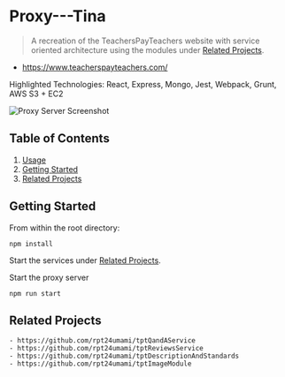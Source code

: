 # Proxy---Tina

> A recreation of the TeachersPayTeachers website with service oriented architecture using the modules under [Related Projects](#Related).

- https://www.teacherspayteachers.com/

Highlighted Technologies: React, Express, Mongo, Jest, Webpack, Grunt, AWS S3 + EC2

![Proxy Server Screenshot](./proxyScreenshot.gif)

## Table of Contents

1. [Usage](#Usage)
2. [Getting Started](#Getting)
3. [Related Projects](#Related)

## Getting Started

From within the root directory:

```
npm install
```

Start the services under [Related Projects](#Related).

Start the proxy server

```
npm run start
```

## Related Projects

    - https://github.com/rpt24umami/tptQandAService
    - https://github.com/rpt24umami/tptReviewsService
    - https://github.com/rpt24umami/tptDescriptionAndStandards
    - https://github.com/rpt24umami/tptImageModule
